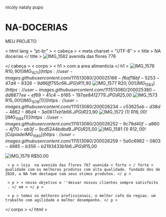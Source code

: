 nicoly nataly pupo
# NA-DOCERIAS
MEU PROJETO
<!DOCTYPEhtml >
< html  lang = ”pt-br” >
 < cabeça >
    < meta  charset = ”UTF-8” >
    < title > NA docerias </ title >
    ![IMG_1582](https://user-images.githubusercontent.com/111513080/200024778-150d2935-793a-4968-baf8-be359a17db5b.JPG)
    avenida das flores 776

 </ cabeça >
 < corpo >
     < h1 > com a area alimenticia </ h1 >
     ![IMG_1576](https://user-images.githubusercontent.com/111513080/200025089-ee7cc3b1-a883-4c6f-8d0c-107db1563236.JPG)
     R$10,90
![IMG_1571](https://user-images.githubusercontent.com/111513080/200025166-f6af18bf-5253-47d4-8326-9d66ff755c66.JPG)
R$11,90
![IMG_1577](https://user-images.githubusercontent.com/111513080/200025375-cee621db-9c78-4834-bfc6-fbaec9453c7a.JPG)
R$20,00
![IMG_1583](https://user-images.githubusercontent.com/111513080/200025380-dd8877ee-ef69-41c4-b165-197ae8412779.JPG)
R$25,00
![IMG_1573](https://user-images.githubusercontent.com/111513080/200025386-adf690f4-30b7-4162-aab2-2513b6db2822.JPG)
R$15,00
![IMG_1578 (1)](https://user-images.githubusercontent.com/111513080/200026234-c53625eb-d38d-4862-86d4-3a0617eb1b66.JPG)
R$23,90
![IMG_1572 (1)](https://user-images.githubusercontent.com/111513080/200026242-55337387-e4fc-4b65-ac96-0cf9d377997d.JPG)
R$16,00
![IMG_1584 (1)](https://user-images.githubusercontent.com/111513080/200026252-9c79d40f-a860-4f70-ab3f-9cd5244bdbd8.JPG)
R$25,00
![IMG_1581 (1)](https://user-images.githubusercontent.com/111513080/200026254-6dc4aee8-fa72-44ae-8520-5317c6b31874.JPG)
R$12,00
![Cópia de IMG_1580](https://user-images.githubusercontent.com/111513080/200026259-5a0c6982-0803-4885-b356-b2193433b1b6.JPG)
R$15,00

![IMG_1579](https://user-images.githubusercontent.com/111513080/200025402-5df85972-5fcc-4d93-9bf5-71867f45dbf7.JPG)
R$50.00

     < p > loja  na avenida das flores 767 avenida < forte < / forte > qualidade com os melhores produtos com alta qualidade. fundado des de 2020, a NA tem destaque com seus otimos produtos. </ p >

     < p > < nosso objetivo e ''deixar nossos clientes sempre satisfeito
     . </ em > </ p >

     < p > temos os melhores profissionais, o melhor cafe da regiao. um trabalho com agilidade e melhor desempenho. </ p >
 </ corpo >
</ html >
